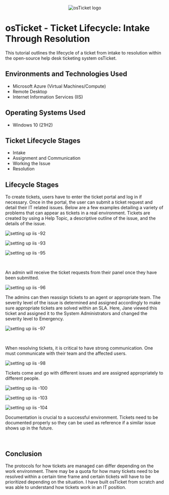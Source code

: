 <p align="center">
<img src="https://i.imgur.com/Clzj7Xs.png" alt="osTicket logo"/>
</p>

<h1>osTicket - Ticket Lifecycle: Intake Through Resolution</h1>
This tutorial outlines the lifecycle of a ticket from intake to resolution within the open-source help desk ticketing system osTicket.<br />


<h2>Environments and Technologies Used</h2>

- Microsoft Azure (Virtual Machines/Compute)
- Remote Desktop
- Internet Information Services (IIS)

<h2>Operating Systems Used </h2>

- Windows 10</b> (21H2)

<h2>Ticket Lifecycle Stages</h2>

- Intake
- Assignment and Communication
- Working the Issue
- Resolution

<h2>Lifecycle Stages</h2>

<p>
To create tickets, users have to enter the ticket portal and log in if necessary. Once in the portal, the user can submit a ticket request and detail their IT related issues. Below are a few examples detailing a variety of problems that can appear as tickets in a real environment. Tickets are created by using a Help Topic, a descriptive outline of the issue, and the details of the issue. 
</p>

![setting up iis -92](https://github.com/Jacob-Oq/ticket-lifecycle/assets/150084528/514db268-35e9-4981-9347-b2eca1a64c37)

![setting up iis -93](https://github.com/Jacob-Oq/ticket-lifecycle/assets/150084528/71a089b5-61bb-4302-8651-16bacb45877c)

![setting up iis -95](https://github.com/Jacob-Oq/ticket-lifecycle/assets/150084528/3d7ac2d5-f966-42db-9d95-4bc1250066c2)



<br />
<p>
An admin will receive the ticket requests from their panel once they have been submitted.
</p>

![setting up iis -96](https://github.com/Jacob-Oq/ticket-lifecycle/assets/150084528/ae4c010d-c7bb-4bd0-835c-1dbe5a1bb31b)

<p>
The admins can then reassign tickets to an agent or appropriate team. The severity level of the issue is determined and assigned accordingly to make sure appropriate tickets are solved within an SLA. Here, Jane viewed this ticket and assigned it to the System Administrators and changed the severity level to Emergency. 
</p>

![setting up iis -97](https://github.com/Jacob-Oq/ticket-lifecycle/assets/150084528/3d058bd4-5a9d-4ea3-8d40-6791a0ad23ae)

<br />

<p>
When resolving tickets, it is critical to have strong communication. One must communicate with their team and the affected users.</p>
  
![setting up iis -98](https://github.com/Jacob-Oq/ticket-lifecycle/assets/150084528/07b97341-ddb0-403a-8d00-0a8c1d6ffcf7)


<p>Tickets come and go with different issues and are assigned appropriately to different people.</p> 

![setting up iis -100](https://github.com/Jacob-Oq/ticket-lifecycle/assets/150084528/c6a74423-a858-45db-ae1a-348107541c2a)


![setting up iis -103](https://github.com/Jacob-Oq/ticket-lifecycle/assets/150084528/e79e9f6e-4359-49a7-a72a-c6cdf82dda81)

![setting up iis -104](https://github.com/Jacob-Oq/ticket-lifecycle/assets/150084528/dba8f427-dba4-4b35-89d6-86d127733616)


<p>
Documentation is crucial to a successful environment. Tickets need to be documented properly so they can be used as reference if a similar issue shows up in the future. 
</p>
<br />

<h2>Conclusion</h2>

<p>The protocols for how tickets are managed can differ depending on the work environment. There may be a quota for how many tickets need to be resolved within a certain time frame and certain tickets will have to be prioritized depending on the situation. I have built osTicket from scratch and was able to understand how tickets work in an IT position.</p>
